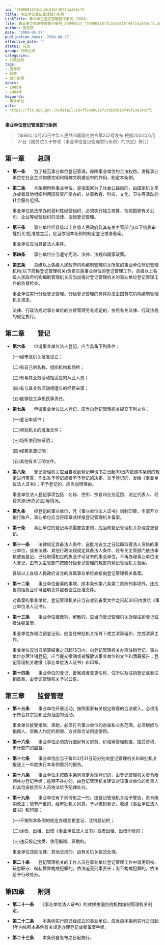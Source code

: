 ```yaml
---
id: ff8080816f3cbb3c016f40f14a340cf5
title: 事业单位登记管理暂行条例
LinkTitle: 事业单位登记管理暂行条例（2004）
file: 事业单位登记管理暂行条例_20040627_ff8080816f3cbb3c016f40f14a340cf5.docx
author: 国务院
date: '2004-06-27'
publication_date: '2004-06-27'
effective_date: ''
status: 有效
group: 行政法规
categories:
- 行政法规
tags:
- 国务院
- 有效
- 暂行条例
years:
- 1998年
- 2004年
keywords:
- 事业单位
urls:
- https://flk.npc.gov.cn/detail?id=ff8080816f3cbb3c016f40f14a340cf5
---
```


**事业单位登记管理暂行条例**

> (1998年10月25日中华人民共和国国务院令第252号发布 根据2004年6月27日《国务院关于修改〈事业单位登记管理暂行条例〉的决定》修订)

## 第一章　　总则

- **第一条**　　为了规范事业单位登记管理，保障事业单位的合法权益，发挥事业单位在社会主义物质文明和精神文明建设中的作用，制定本条例。

- **第二条**　　本条例所称事业单位，是指国家为了社会公益目的，由国家机关举办或者其他组织利用国有资产举办的，从事教育、科技、文化、卫生等活动的社会服务组织。

  事业单位依法举办的营利性经营组织，必须实行独立核算，依照国家有关公司、企业等经营组织的法律、法规登记管理。

- **第三条**　　事业单位经县级以上各级人民政府及其有关主管部门(以下统称审批机关)批准成立后，应当依照本条例的规定登记或者备案。

  事业单位应当具备法人条件。

- **第四条**　　事业单位应当遵守宪法、法律、法规和国家政策。

- **第五条**　　县级以上各级人民政府机构编制管理机关所属的事业单位登记管理机构(以下简称登记管理机关)负责实施事业单位的登记管理工作。县级以上各级人民政府机构编制管理机关应当加强对登记管理机关的事业单位登记管理工作的监督检查。

  事业单位实行分级登记管理。分级登记管理的具体办法由国务院机构编制管理机关规定。

  法律、行政法规对事业单位的监督管理另有规定的，依照有关法律、行政法规的规定执行。

## 第二章　　登记

- **第六条**　　申请事业单位法人登记，应当具备下列条件：

  (一)经审批机关批准设立；

  (二)有自己的名称、组织机构和场所；

  (三)有与其业务活动相适应的从业人员；

  (四)有与其业务活动相适应的经费来源；

  (五)能够独立承担民事责任。

- **第七条**　　申请事业单位法人登记，应当向登记管理机关提交下列文件：

  (一)登记申请书；

  (二)审批机关的批准文件；

  (三)场所使用权证明；

  (四)经费来源证明；

  (五)其他有关证明文件。

- **第八条**　　登记管理机关应当自收到登记申请书之日起30日内依照本条例的规定进行审查，作出准予登记或者不予登记的决定。准予登记的，发给《事业单位法人证书》；不予登记的，应当说明理由。

  事业单位法人登记事项包括：名称、住所、宗旨和业务范围、法定代表人、经费来源(开办资金)等情况。

- **第九条**　　经登记的事业单位，凭《事业单位法人证书》刻制印章，申请开立银行账户。事业单位应当将印章式样报登记管理机关备案。

- **第十条**　　事业单位的登记事项需要变更的，应当向登记管理机关办理变更登记。

- **第十一条**　　法律规定具备法人条件、自批准设立之日起即取得法人资格的事业单位，或者法律、其他行政法规规定具备法人条件、经有关主管部门依法审核或者登记，已经取得相应的执业许可证书的事业单位，不再办理事业单位法人登记，由有关主管部门按照分级登记管理的规定向登记管理机关备案。

  县级以上各级人民政府设立的直属事业单位直接向登记管理机关备案。

- **第十二条**　　事业单位备案的事项，除本条例第八条第二款所列事项外，还应当包括执业许可证明文件或者设立批准文件。

  对备案的事业单位，登记管理机关应当自收到备案文件之日起30日内发给《事业单位法人证书》。

- **第十三条**　　事业单位被撤销、解散的，应当向登记管理机关办理注销登记或者注销备案。

  事业单位办理注销登记前，应当在审批机关指导下成立清算组织，完成清算工作。

  事业单位应当自清算结束之日起15日内，向登记管理机关办理注销登记。事业单位办理注销登记，应当提交撤销或者解散该事业单位的文件和清算报告；登记管理机关收缴《事业单位法人证书》和印章。

- **第十四条**　　事业单位的登记、备案或者变更名称、住所以及注销登记或者注销备案，由登记管理机关予以公告。

## 第三章　　监督管理

- **第十五条**　　事业单位开展活动，按照国家有关规定取得的合法收入，必须用于符合其宗旨和业务范围的活动。

  事业单位接受捐赠、资助，必须符合事业单位的宗旨和业务范围，必须根据与捐赠人、资助人约定的期限、方式和合法用途使用。

- **第十六条**　　事业单位必须执行国家有关财务、价格等管理制度，接受财税、审计部门的监督。

- **第十七条**　　事业单位应当于每年3月31日前分别向登记管理机关和审批机关报送上一年度执行本条例情况的报告。

- **第十八条**　　事业单位未按照本条例规定办理登记的，由登记管理机关责令限期补办登记手续；逾期不补办的，由登记管理机关建议对该事业单位的负责人和其他直接责任人员依法给予纪律处分。

- **第十九条**　　事业单位有下列情形之一的，由登记管理机关给予警告，责令限期改正；情节严重的，经审批机关同意，予以撤销登记，收缴《事业单位法人证书》和印章：

  (一)不按照本条例的规定办理变更登记、注销登记的；

  (二)涂改、出租、出借《事业单位法人证书》或者出租、出借印章的；

  (三)违反规定接受、使用捐赠、资助的。

  事业单位违反法律、其他法规的，由有关机关依法处理。

- **第二十条**　　登记管理机关的工作人员在事业单位登记管理工作中滥用职权、玩忽职守、徇私舞弊构成犯罪的，依法追究刑事责任；尚不构成犯罪的，依法给予行政处分。

## 第四章　　附则

- **第二十一条**　　《事业单位法人证书》的式样由国务院机构编制管理机关制定。

- **第二十二条**　　本条例实行前已经成立的事业单位，应当自本条例实行之日起1年内依照本条例有关规定办理登记或者备案手续。

- **第二十三条**　　本条例自发布之日起施行。
